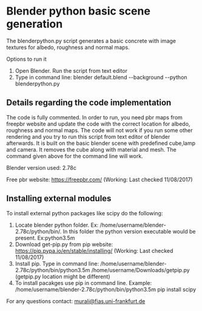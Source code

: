 # Blender python basic scene generation

The blenderpython.py script generates a basic concrete with image textures for albedo, roughness and normal maps. 

Options to run it

1. Open Blender. Run the script from text editor
2. Type in command line:  blender default.blend --background --python blenderpython.py 

## Details regarding the code implementation

The code is fully commented. In order to run, you need pbr maps from freepbr website and update the code with the correct location for albedo, roughness and normal maps. The code will not work if you run some other rendering and you try to run this script from text editor of blender afterwards. It is built on the basic blender scene with predefined cube,lamp and camera. It removes the cube along with material and mesh. The command given above for the command line will work.

Blender version used: 2.78c

Free pbr website: https://freepbr.com/ (Working: Last checked 11/08/2017)


## Installing external modules

To install external python packages like scipy do the following:

1. Locate blender python folder. Ex: /home/username/blender-2.78c/python/bin/. In this folder the python version executable would be present. Ex:python3.5m
2. Download get-pip.py from pip website: https://pip.pypa.io/en/stable/installing/ (Working: Last checked 11/08/2017)
3. Install pip. Type in command line: /home/username/blender-2.78c/python/bin/python3.5m /home/username/Downloads/getpip.py (getpip.py location might be different)
4. To install pacakges use pip in command line. Example: /home/username/blender-2.78c/python/bin/python3.5m pip install scipy

For any questions contact: murali@fias.uni-frankfurt.de
